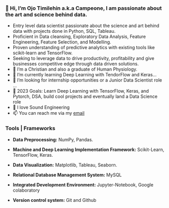 ### 👋 Hi, I’m Ojo Timilehin a.k.a Campeone, I am passionate about the art and science behind data. 
- Entry level data scientist passionate about the science and art behind data with projects done in Python, SQL, Tableau.
- Proficient in Data cleansing, Exploratory Data Analysis, Feature Engineering, Feature Selection, and Modelling. 
- Proven understanding of predictive analytics with existing tools like scikit-learn and TensorFlow.
- Seeking to leverage data to drive productivity, profitability and give businesses competitive edge through data driven solutions.
- 👀 I’m a Christian and also a graduate of Human Physiology.
- 🌱 I’m currently learning Deep Learning with TendorFlow and Keras...
- 💞️ I’m looking for internship opportunities or a Junior Data Scientist role ...
- 🌱 2023 Goals: Learn Deep Learning with TensorFlow, Keras, and Pytorch, DSA, build cool projects and eventually land a Data Science role 
- 💞️ I love Sound Engineering
- 📫 You can reach me via my [email](ojotimilehin01@gmail.com)

### Tools | Frameworks 
- **Data Preprocessing:** NumPy, Pandas.

- **Machine and Deep Learning Implementation Framework:** Scikit-Learn, TensorFlow, Keras.

- **Data Visualization:** Matplotlib, Tableau, Seaborn. 

- **Relational Database Management System:** MySQL

- **Integrated Development Environment:** Jupyter-Notebook, Google colaboratory 

- **Version control system:** Git and Github 

<!---
Campeone/Campeone is a ✨ special ✨ repository because its `README.md` (this file) appears on your GitHub profile.
You can click the Preview link to take a look at your changes.
--->

